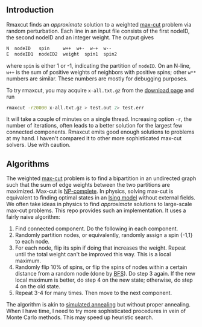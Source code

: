 ## Introduction

Rmaxcut finds an *approximate* solution to a weighted [max-cut][max-cut]
problem via random perturbation. Each line in an input file consists of
the first nodeID, the second nodeID and an integer weight. The output gives
```txt
N  nodeID   spin     w++  w+-  w-+  w--
E  nodeID1  nodeID2  weight  spin1  spin2
```
where `spin` is either 1 or -1, indicating the partition of `nodeID`. On an
N-line, `w++` is the sum of positive weights of neighbors with positive spins;
other `w**` numbers are similar.  These numbers are mostly for debugging
purposes.

To try rmaxcut, you may acquire `x-all.txt.gz` from the [download
page][download] and run
```sh
rmaxcut -r20000 x-all.txt.gz > test.out 2> test.err
```
It will take a couple of minutes on a single thread. Increasing option `-r`,
the number of iterations, often leads to a better solution for the largest few
connected components. Rmaxcut emits good enough solutions to problems at my
hand. I haven't compared it to other more sophisticated max-cut solvers. Use
with caution.

## Algorithms

The weighted [max-cut][max-cut] problem is to find a bipartition in an
undirected graph such that the sum of edge weights between the two partitions 
are maximized. Max-cut is [NP-complete][np-comp]. In physics, solving max-cut
is equivalent to finding optimal states in an [Ising model][ising] without
external fields. We often take ideas in physics to find *approximate* solutions
to large-scale max-cut problems. This repo provides such an implementation.
It uses a fairly naive algorithm:

1. Find connected component. Do the following in each component.
2. Randomly partition nodes, or equivalently, randomly assign a spin {-1,1} to
   each node.
3. For each node, flip its spin if doing that increases the weight. Repeat
   until the total weight can't be improved this way. This is a local maximum.
4. Randomly flip 10% of spins, or flip the spins of nodes within a certain
   distance from a random node (done by [BFS][bfs]). Do step 3 again. If the
   new local maximum is better, do step 4 on the new state; otherwise, do step
   4 on the old state.
5. Repeat 3-4 for many times. Then move to the next component.

The algorithm is akin to [simulated annealing][sa] but without proper annealing.
When I have time, I need to try more sophisticated procedures in vein of
Monte Carlo methods. This may speed up heuristic search.

[max-cut]: https://en.wikipedia.org/wiki/Maximum_cut
[np-comp]: https://en.wikipedia.org/wiki/NP-completeness
[ising]: https://en.wikipedia.org/wiki/Ising_model#Connection_to_graph_maximum_cut
[sa]: https://en.wikipedia.org/wiki/Simulated_annealing
[download]: https://github.com/lh3/rmaxcut/releases/tag/data1
[bfs]: https://en.wikipedia.org/wiki/Breadth-first_search
